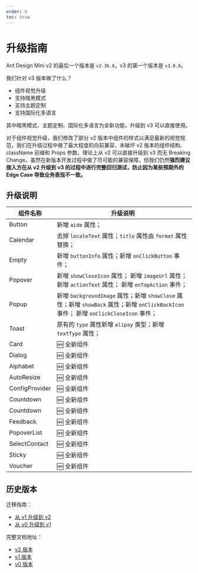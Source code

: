 ```yaml
---
order: 6
toc: true
---
```


# 升级指南

Ant Design Mini v2 的最后一个版本是 `v2.36.8`，v3 的第一个版本是 `v3.0.0`。

我们针对 v3 版本做了什么？

- 组件视觉升级
- 支持暗黑模式
- 支持主题定制
- 支持国际化多语言

其中暗黑模式、主题定制、国际化多语言为全新功能，升级到 v3 可以直接使用。

对于组件视觉升级，我们修改了部分 v2 版本中组件的样式以满足最新的视觉规范，我们在升级过程中做了最大程度的向前兼容，未破坏 v2 版本的组件结构、className 前缀和 Props 参数，理论上从 v2 可以直接升级到 v3 而无 Breaking Change。虽然在新版本开发过程中做了尽可能的兼容保障，但我们仍然**强烈建议接入方在从 v2 升级到 v3 的过程中进行完整回归测试，防止因为某些预期外的 Edge Case 导致业务表现不一致。**

## 升级说明

| 组件名称       | 升级说明                                                                                                                               |
| -------------- | -------------------------------------------------------------------------------------------------------------------------------------- |
| Button         | 新增 `aide` 属性；                                                                                                                     |
| Calendar       | 去掉 `localeText` 属性；`title` 属性由 `format` 属性替换；                                                                             |
| Empty          | 新增 `buttonInfo` 属性；新增 `onClickButton` 事件；                                                                                    |
| Popover        | 新增 `showCloseIcon` 属性； 新增 `imageUrl` 属性； 新增 `actionText` 属性； 新增 `onTapAction` 事件；                                  |
| Popup          | 新增 `backgroundImage` 属性；新增 `showClose` 属性；新增 `showBack` 属性；新增 `onClickBackIcon` 事件； 新增 `onClickCloseIcon` 事件； |
| Toast          | 原有的 `type` 属性新增 `alipay` 类型；新增 `textType` 属性；                                                                           |
| Card           | 🆕 全新组件                                                                                                                            |
| Dialog         | 🆕 全新组件                                                                                                                            |
| Alphabet       | 🆕 全新组件                                                                                                                            |
| AutoResize     | 🆕 全新组件                                                                                                                            |
| ConfigProvider | 🆕 全新组件                                                                                                                            |
| Countdown      | 🆕 全新组件                                                                                                                            |
| Countdown      | 🆕 全新组件                                                                                                                            |
| Feedback       | 🆕 全新组件                                                                                                                            |
| PopoverList    | 🆕 全新组件                                                                                                                            |
| SelectContact  | 🆕 全新组件                                                                                                                            |
| Sticky         | 🆕 全新组件                                                                                                                            |
| Voucher        | 🆕 全新组件                                                                                                                            |

<style>
    th:nth-of-type(1){
        width: 0px !important;
    }
</style>

## 历史版本

迁移指南：

- [从 v1 升级到 v2](https://2x-mini.ant.design/guide/migration-v2)
- [从 v0 升级到 v1](https://2x-mini.ant.design/guide/migration-v1)

完整文档地址：

- [v2 版本](https://2x-mini.ant.design)
- [v1 版本](https://1x-mini.ant.design)
- [v0 版本](https://0x-mini.ant.design)
